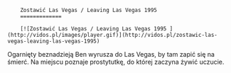 
        Zostawić Las Vegas / Leaving Las Vegas 1995 
        =============
        
        [![Zostawić Las Vegas / Leaving Las Vegas 1995 ](http://vidos.pl/images/player.gif)](http://vidos.pl/zostawic-las-vegas-leaving-las-vegas-1995)
        
        
 Ogarnięty beznadzieją Ben wyrusza do Las Vegas, by tam zapić się na śmierć. Na miejscu poznaje prostytutkę, do której zaczyna żywić uczucie.
    